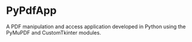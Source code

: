# PyPdfApp
A PDF manipulation and access application developed in Python using the PyMuPDF and CustomTkinter modules.
